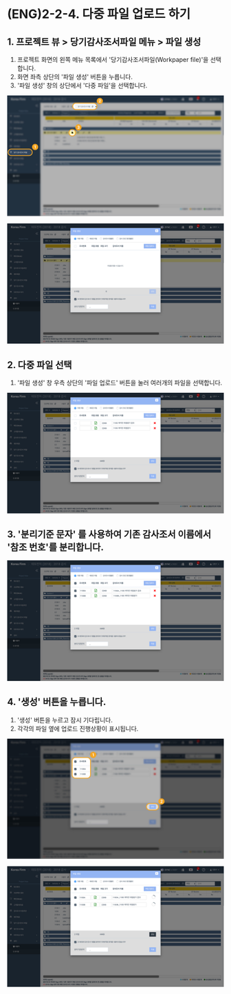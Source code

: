 # \(ENG\)2-2-4. 다중 파일 업로드 하기

## 1. 프로젝트 뷰 &gt; 당기감사조서파일 메뉴 &gt; 파일 생성

1. 프로젝트 화면의 왼쪽 메뉴 목록에서 '당기감사조서파일\(Workpaper  file\)'을 선택합니다.
2. 화면 좌측 상단의 '파일 생성' 버튼을 누릅니다.  
3. '파일 생성' 창의 상단에서 '다중 파일'을 선택합니다.  

![&apos;&#xB2F9;&#xAE30; &#xAC10;&#xC0AC;&#xC870;&#xC11C; &#xD30C;&#xC77C;&apos; &amp;gt; &apos;&#xB2F9;&#xAE30; &#xAC10;&#xC0AC; &#xC870;&#xC11C; &#xD30C;&#xC77C;&apos; &amp;gt; &apos;&#xD30C;&#xC77C; &#xC0DD;&#xC131;&apos;](../../../../.gitbook/assets/2-2-4-_multiple_file_upload_1.jpg)

![&#xD30C;&#xC77C; &#xC0DD;&#xC131; &#xD654;&#xBA74;&#xC5D0;&#xC11C; &apos;&#xB2E4;&#xC911; &#xD30C;&#xC77C;&apos;&#xC744; &#xC120;&#xD0DD;&#xD55C; &#xC0C1;&#xD0DC;&#xC785;&#xB2C8;&#xB2E4;.](../../../../.gitbook/assets/2-2-4-_multiple_file_upload_2.jpg)

## 2. 다중 파일 선택

1. '파일 생성' 창 우측 상단의 '파일 업로드' 버튼을 눌러 여러개의 파일을 선택합니다. 

![](../../../../.gitbook/assets/2-2-4-_multiple_file_upload_3-1.jpg)

## 3. '분리기준 문자' 를 사용하여 기존 감사조서 이름에서 '참조 번호'를 분리합니다.

![underbar &apos;\_&apos; &#xB97C; &#xAE30;&#xC900;&#xC73C;&#xB85C; &#xAE30;&#xC874; &#xD30C;&#xC77C;&#xBA85;&#xC5D0;&#xC11C; &apos;&#xCC38;&#xC870;&#xBC88;&#xD638;&apos;&#xAC00; &#xBD84;&#xB9AC;&#xB41C; &#xBAA8;&#xC2B5; ](../../../../.gitbook/assets/2-2-4-_multiple_file_upload_5.jpg)

## 4. '생성' 버튼을 누릅니다.

1. '생성' 버튼을 누르고 잠시 기다립니다.
2. 각각의 파일 옆에 업로드 진행상황이 표시됩니다.  

![](../../../../.gitbook/assets/2-2-4-_multiple_file_upload_4.jpg)

![](../../../../.gitbook/assets/2-2-4-_multiple_file_upload_6.jpg)

